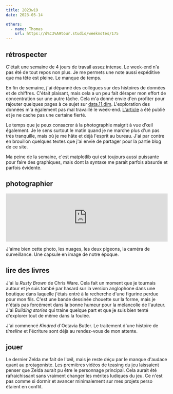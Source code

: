 ```yaml
---
title: 2023w19
date: 2023-05-14

others:
  - name: Thomas
    url: https://d%C3%A9tour.studio/weeknotes/175
---
```


## rétrospecter

C'était une semaine de 4 jours de travail assez intense.
Le week-end n'a pas été de tout repos non plus.
Je me permets une note aussi expéditive que ma tête est pleine.
Le manque de temps.

En fin de semaine, j'ai dépanné des collègues sur des histoires de données et de chiffres.
C'était plaisant, mais cela a un peu fait déraper mon effort de concentration sur une autre tâche.
Cela m'a donné envie d'en profiter pour rajouter quelques pages à ce sujet sur [data.11.dim](https://data.11d.im).
L'exploration des données m'a également pas mal travaillé le week-end.
[L'article][1] a été publié et je ne cache pas une certaine fierté.

Le temps que je peux consacrer à la photographie maigrit à vue d'œil également.
Je le sens surtout le matin quand je ne marche plus d'un pas très tranquille, mais où je me hâte et déjà l'esprit au bureau.
J'ai par contre en brouillon quelques textes que j'ai envie de partager pour la partie blog de ce site.

Ma peine de la semaine, c'est matplotlib qui est toujours aussi puissante pour faire des graphiques, mais dont la syntaxe me parait parfois absurde et parfois évidente.


[1]: https://www.mediapart.fr/journal/politique/130523/nupes-l-assemblee-les-chiffres-prouvent-que-le-groupe-vit-plutot-bien/

## photographier


<iframe title="Pixelfed Post Embed" src="https://pix.diaspodon.fr/p/tk/561631211444175967/embed?caption=false&likes=false&layout=compact" class="pixelfed__embed" style="max-width: 100%; border: 0" width="770" allowfullscreen="allowfullscreen"></iframe><script async defer src="https://pix.diaspodon.fr/embed.js"></script>

J'aime bien cette photo, les nuages, les deux pigeons, la caméra de surveillance.
Une capsule en image de notre époque.

## lire des livres

J'ai lu *Rusty Brown* de Chris Ware.
Cela fait un moment que je tournais autour et je suis tombé par hasard sur la version anglophone dans une boutique dans laquelle j'étais entré à la recherche d'une figurine perdue pour mon fils.
C'est une bande dessinée chouette sur la forme, mais je n'étais pas forcément dans la bonne humeur pour la mélancolie de l'auteur.
J'ai *Building stories* qui traine quelque part et que je suis bien tenté d'explorer tout de même dans la foulée.

J'ai commencé *Kindred* d'Octavia Butler.
Le traitement d'une histoire de *timeline* et l'écriture sont déjà au rendez-vous de mon attente.

## jouer

Le dernier Zelda me fait de l'œil, mais je reste déçu par le manque d'audace quant au protagoniste.
Les premières vidéos de teasing du jeu laissaient penser que Zelda aurait pu être le personnage principal.
Cela aurait été rafraichissant sans vraiment changer les mérites ludiques du jeu.
Ce n'est pas comme si dormir et avancer minimalement sur mes projets perso étaient en conflit.
